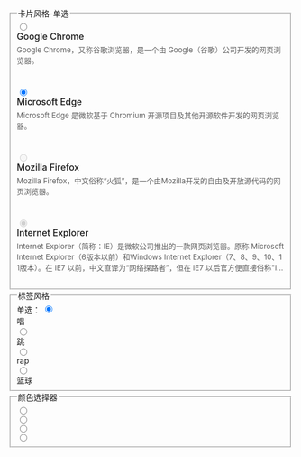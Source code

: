 <!-- 卡片风格 -->
<style>
  /* 主体 */
  .layui-form-checkbox>.lay-skin-checkcard,
  .layui-form-radio>.lay-skin-checkcard {
    display: flex;
    padding: 12px;
    white-space: normal;
    border-radius: 10px;
    border: 1px solid #e5e5e5;
    color: #000;
    background-color: #fff;
  }

  .layui-form-checkbox>.lay-skin-checkcard>*,
  .layui-form-radio>.lay-skin-checkcard>* {
    vertical-align: top;
  }

  /* 悬停 */
  .layui-form-checkbox:hover>.lay-skin-checkcard,
  .layui-form-radio:hover>.lay-skin-checkcard {
    border-color: #16b777;
  }

  /* 选中 */
  .layui-form-checked>.lay-skin-checkcard,
  .layui-form-radioed[lay-skin="none"]>.lay-skin-checkcard {
    color: #000;
    border-color: #16b777;
    /* background-color: rgb(22 183 119 / 10%) !important; */
    /* box-shadow: 0 0 0 3px rgba(22, 183, 119, 0.08); */
  }

  /* 禁用 */
  .layui-checkbox-disabled>.lay-skin-checkcard,
  .layui-radio-disabled>.lay-skin-checkcard {
    box-shadow: none;
    border-color: #e5e5e5 !important;
    background-color: #eee !important;
  }

  /* card 布局 */
  .lay-skin-checkcard-avatar {
    padding-right: 8px;
  }

  .lay-skin-checkcard-detail {
    overflow: hidden;
    width: 100%;
  }

  .lay-skin-checkcard-header {
    font-weight: 500;
    font-size: 16px;
    white-space: nowrap;
    margin-bottom: 4px;
  }

  .lay-skin-checkcard-description {
    font-size: 13px;
    color: #5f5f5f;
  }

  /* 选中dot */
  .layui-form-checked>.lay-check-dot:after,
  .layui-form-radioed>.lay-check-dot:after {
    position: absolute;
    content: "";
    top: 2px;
    right: 2px;
    width: 0;
    height: 0;
    display: inline-block;
    vertical-align: middle;
    border-width: 10px;
    border-style: dashed;
    border-color: transparent;
    border-top-left-radius: 0px;
    border-top-right-radius: 6px;
    border-bottom-right-radius: 0px;
    border-bottom-left-radius: 6px;
    border-top-color: #16b777;
    border-top-style: solid;
    border-right-color: #16b777;
    border-right-style: solid;
    overflow: hidden;
  }

  .layui-checkbox-disabled>.lay-check-dot:after,
  .layui-radio-disabled>.lay-check-dot:after {
    border-top-color: #d2d2d2;
    border-right-color: #d2d2d2;
  }

  /* 选中dot-2 */
  .layui-form-checked>.lay-check-dot-2:before,
  .layui-form-radioed>.lay-check-dot-2:before {
    position: absolute;
    font-family: "layui-icon";
    content: "\e605";
    color: #fff;
    bottom: 4px;
    right: 3px;
    font-size: 9px;
    z-index: 12;
  }

  .layui-form-checked>.lay-check-dot-2:after,
  .layui-form-radioed>.lay-check-dot-2:after {
    position: absolute;
    content: "";
    bottom: 2px;
    right: 2px;
    width: 0;
    height: 0;
    display: inline-block;
    vertical-align: middle;
    border-width: 10px;
    border-style: dashed;
    border-color: transparent;
    border-top-left-radius: 6px;
    border-top-right-radius: 0px;
    border-bottom-right-radius: 6px;
    border-bottom-left-radius: 0px;
    border-right-color: #16b777;
    border-right-style: solid;
    border-bottom-color: #16b777;
    border-bottom-style: solid;
    overflow: hidden;
  }

  .layui-checkbox-disabled>.lay-check-dot-2:before,
  .layui-radio-disabled>.lay-check-dot-2:before {
    color: #eee !important;
  }

  .layui-checkbox-disabled>.lay-check-dot-2:after,
  .layui-radio-disabled>.lay-check-dot-2:after {
    border-bottom-color: #d2d2d2;
    border-right-color: #d2d2d2;
  }

  .lay-ellipsis-multi-line {
    overflow: hidden;
    word-break: break-all;
    display: -webkit-box;
    -webkit-box-orient: vertical;
    -webkit-line-clamp: 3;
  }
</style>
<!-- 单选框 Color picker -->
<style>
  /* 主体 */
  .layui-form-radio>.lay-skin-color-picker {
    border-radius: 50%;
    border-width: 1px;
    border-style: solid;
    width: 20px;
    height: 20px;
  }

  /* 选中 */
  .layui-form-radioed>.lay-skin-color-picker {
    box-shadow: 0 0 0 1px #ffffff, 0 0 0 4px currentColor;
  }
</style>
<!-- 标签风格 -->
<style>
  .layui-form-radio>.lay-skin-tag,
  .layui-form-checkbox>.lay-skin-tag {
    font-size: 13px;
    border-radius: 100px;
  }

  .layui-form-checked>.lay-skin-tag,
  .layui-form-radioed>.lay-skin-tag {
    color: #fff !important;
    background-color: #16b777 !important;
  }
</style>

<div class="layui-form layui-padding-3" lay-filter="form-demo-skin">
  <!-- 单选卡片 -->
  <fieldset class="layui-elem-field">
    <legend>卡片风格-单选</legend>
    <div class="layui-field-box">
      <div class="layui-row layui-col-space8">
        <div class="layui-col-xs12 layui-col-sm6 layui-col-md3">
          <input type="radio" name="radio1" value="chrome" lay-skin="none" />
          <div lay-radio class="lay-skin-checkcard lay-check-dot-2" style="height: 100px">
            <div class="lay-skin-checkcard-avatar">
              <span class="layui-icon layui-icon-chrome" style="font-size: 30px"></span>
            </div>
            <div class="lay-skin-checkcard-detail">
              <div class="lay-skin-checkcard-header">Google Chrome</div>
              <div class="lay-skin-checkcard-description lay-ellipsis-multi-line">
                Google Chrome，又称谷歌浏览器，是一个由 Google（谷歌）公司开发的网页浏览器。
              </div>
            </div>
          </div>
        </div>
        <div class="layui-col-xs12 layui-col-sm6 layui-col-md3">
          <input type="radio" name="radio1" value="edge" lay-skin="none" checked />
          <div lay-radio class="lay-skin-checkcard lay-check-dot-2" style="height: 100px">
            <div class="lay-skin-checkcard-avatar">
              <i class="layui-icon layui-icon-edge" style="font-size: 30px"></i>
            </div>
            <div class="lay-skin-checkcard-detail">
              <div class="lay-skin-checkcard-header">Microsoft Edge</div>
              <div class="lay-skin-checkcard-description lay-ellipsis-multi-line">
                Microsoft Edge 是微软基于 Chromium 开源项目及其他开源软件开发的网页浏览器。
              </div>
            </div>
          </div>
        </div>
        <div class="layui-col-xs12 layui-col-sm6 layui-col-md3">
          <input type="radio" name="radio11" value="firefox" lay-skin="none" disabled />
          <div lay-radio class="lay-skin-checkcard lay-check-dot-2" style="height: 100px">
            <div class="lay-skin-checkcard-avatar">
              <i class="layui-icon layui-icon-firefox" style="font-size: 30px"></i>
            </div>
            <div class="lay-skin-checkcard-detail">
              <div class="lay-skin-checkcard-header">Mozilla Firefox</div>
              <div class="lay-skin-checkcard-description lay-ellipsis-multi-line">
                Mozilla Firefox，中文俗称“火狐”，是一个由Mozilla开发的自由及开放源代码的网页浏览器。
              </div>
            </div>
          </div>
        </div>
        <div class="layui-col-xs12 layui-col-sm6 layui-col-md3">
          <input type="radio" name="radio11" value="ie" lay-skin="none" disabled checked />
          <div lay-radio class="lay-skin-checkcard lay-check-dot-2" style="height: 100px">
            <div class="lay-skin-checkcard-avatar">
              <i class="layui-icon layui-icon-ie" style="font-size: 30px"></i>
            </div>
            <div class="lay-skin-checkcard-detail">
              <div class="lay-skin-checkcard-header">Internet Explorer</div>
              <div class="lay-skin-checkcard-description lay-ellipsis-multi-line">
                Internet Explorer（简称：IE）是微软公司推出的一款网页浏览器。原称 Microsoft Internet Explorer（6版本以前）和Windows Internet
                Explorer（7、8、9、10、11版本）。在 IE7 以前，中文直译为“网络探路者”，但在 IE7 以后官方便直接俗称"IE 浏览器"。
              </div>
            </div>
          </div>
        </div>
      </div>
    </div>
  </fieldset>
  <!-- 标签风格 -->
  <fieldset class="layui-elem-field">
    <legend>标签风格</legend>
    <div class="layui-field-box">
      单选：
      <input type="radio" name="hobby" value="唱" lay-skin="none" checked />
      <div lay-radio class="lay-skin-tag layui-badge">唱</div>
      <input type="radio" name="hobby" value="跳" lay-skin="none" />
      <div lay-radio class="lay-skin-tag layui-badge">跳</div>
      <input type="radio" name="hobby" value="rap" lay-skin="none" />
      <div lay-radio class="lay-skin-tag layui-badge">rap</div>
      <input type="radio" name="hobby" value="篮球" lay-skin="none" />
      <div lay-radio class="lay-skin-tag layui-badge">篮球</div>
    </div>
  </fieldset>
  <!-- 颜色选择器 -->
  <fieldset class="layui-elem-field">
    <legend>颜色选择器</legend>
    <div class="layui-field-box">
      <input type="radio" name="color" value="red" lay-skin="none" />
      <div lay-radio class="lay-skin-color-picker" style="color: red; background-color: red"></div>
      <input type="radio" name="color" value="#16b777" lay-skin="none" />
      <div lay-radio class="lay-skin-color-picker" style="color: #16b777; background-color: #16b777"></div>
      <input type="radio" name="color" value="blueviolet" lay-skin="none" />
      <div lay-radio class="lay-skin-color-picker" style="color: blueviolet; background-color: blueviolet"></div>
      <input type="radio" name="color" value="#16baaa" lay-skin="none" />
      <div lay-radio class="lay-skin-color-picker" style="color: #16baaa; background-color: #16baaa"></div>
    </div>
  </fieldset>
</div>

<!-- import layui -->
<script>
  layui.use(function () {
    var form = layui.form;
    var $ = layui.$;

    $(document).on('mouseenter', '.lay-ellipsis-multi-line', function () {
      var el = $(this);
      if (!el.attr('title')) {
        el.attr('title', el.text().replace(/\s{2,}/g, ''));
      }
    });
  });
</script>